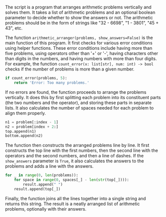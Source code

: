 The script is a program that arranges arithmetic problems vertically and solves them. It takes a list of arithmetic problems and an optional boolean parameter to decide whether to show the answers or not. The arithmetic problems should be in the form of strings like "32 - 6698", "1 - 3801", "45 + 43", etc.

The function `arithmetic_arranger(problems, show_answers=False)` is the main function of this program. It first checks for various error conditions using helper functions. These error conditions include having more than five problems, using operators other than '+' or '-', having characters other than digits in the numbers, and having numbers with more than four digits. For example, the function `count_error(x: list[str], num: int) -> bool` checks if the number of problems is more than a given number.

```python
if count_error(problems, 5):
    return 'Error: Too many problems.'
```

If no errors are found, the function proceeds to arrange the problems vertically. It does this by first splitting each problem into its constituent parts (the two numbers and the operator), and storing these parts in separate lists. It also calculates the number of spaces needed for each problem to align them properly.

```python
n1 = problem[:index - 1]
n2 = problem[index + 2:]
top.append(n1)
bottom.append(n2)
```

The function then constructs the arranged problems line by line. It first constructs the top line with the first numbers, then the second line with the operators and the second numbers, and then a line of dashes. If the `show_answers` parameter is `True`, it also calculates the answers to the problems and adds a line with the answers.

```python
for _ in range(0, len(problems)):
    for space in range(0, spaces[_] - len(str(top[_]))):
        result.append(" ")
    result.append(top[_])
```

Finally, the function joins all the lines together into a single string and returns this string. The result is a neatly arranged list of arithmetic problems, optionally with their answers.
